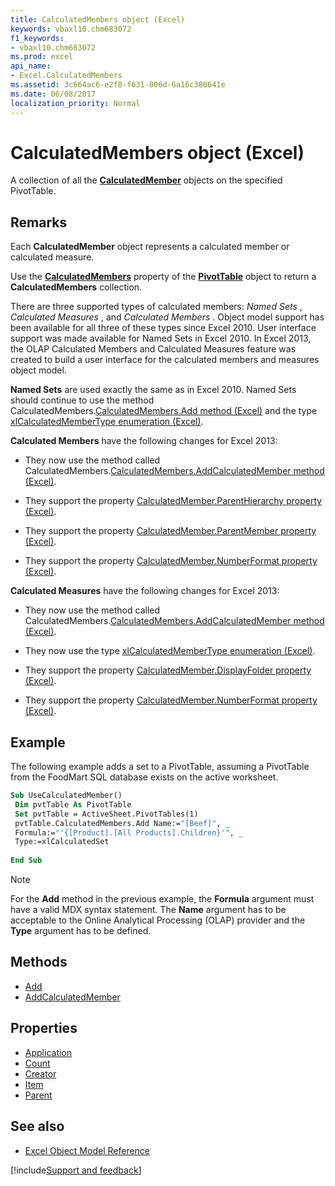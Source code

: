 ```yaml
---
title: CalculatedMembers object (Excel)
keywords: vbaxl10.chm683072
f1_keywords:
- vbaxl10.chm683072
ms.prod: excel
api_name:
- Excel.CalculatedMembers
ms.assetid: 3c664ac6-e2f8-f631-006d-6a16c380641e
ms.date: 06/08/2017
localization_priority: Normal
---
```



# CalculatedMembers object (Excel)

A collection of all the  **[CalculatedMember](Excel.CalculatedMembers.md)** objects on the specified PivotTable.


## Remarks

 Each **CalculatedMember** object represents a calculated member or calculated measure.

Use the  **[CalculatedMembers](Excel.PivotTable.CalculatedMembers.md)** property of the **[PivotTable](Excel.PivotTable.md)** object to return a **CalculatedMembers** collection.

There are three supported types of calculated members:  _Named Sets_ , _Calculated Measures_ , and _Calculated Members_ . Object model support has been available for all three of these types since Excel 2010. User interface support was made available for Named Sets in Excel 2010. In Excel 2013, the OLAP Calculated Members and Calculated Measures feature was created to build a user interface for the calculated members and measures object model.

 **Named Sets** are used exactly the same as in Excel 2010. Named Sets should continue to use the method CalculatedMembers.[CalculatedMembers.Add method (Excel)](Excel.CalculatedMembers.Add.md) and the type [xlCalculatedMemberType enumeration (Excel)](Excel.xlCalculatedMemberType.md).

 **Calculated Members** have the following changes for Excel 2013:


- They now use the method called CalculatedMembers.[CalculatedMembers.AddCalculatedMember method (Excel)](Excel.calculatedmembers.addcalculatedmember.md).
    
- They support the property [CalculatedMember.ParentHierarchy property (Excel)](Excel.calculatedmember.parenthierarchy.md).
    
- They support the property [CalculatedMember.ParentMember property (Excel)](Excel.calculatedmember.parentmember.md).
    
- They support the property [CalculatedMember.NumberFormat property (Excel)](Excel.calculatedmember.numberformat.md).
    
 **Calculated Measures** have the following changes for Excel 2013:


- They now use the method called CalculatedMembers.[CalculatedMembers.AddCalculatedMember method (Excel)](Excel.calculatedmembers.addcalculatedmember.md).
    
- They now use the type [xlCalculatedMemberType enumeration (Excel)](Excel.xlCalculatedMemberType.md).
    
- They support the property [CalculatedMember.DisplayFolder property (Excel)](Excel.CalculatedMember.DisplayFolder.md).
    
- They support the property [CalculatedMember.NumberFormat property (Excel)](Excel.calculatedmember.numberformat.md).
    

## Example

The following example adds a set to a PivotTable, assuming a PivotTable from the FoodMart SQL database exists on the active worksheet.


```vb
Sub UseCalculatedMember() 
 Dim pvtTable As PivotTable 
 Set pvtTable = ActiveSheet.PivotTables(1)
 pvtTable.CalculatedMembers.Add Name:="[Beef]", _ 
 Formula:="'{[Product].[All Products].Children}'", _ 
 Type:=xlCalculatedSet 
 
End Sub
```

> [!NOTE] 
> For the  **Add** method in the previous example, the **Formula** argument must have a valid MDX syntax statement. The **Name** argument has to be acceptable to the Online Analytical Processing (OLAP) provider and the **Type** argument has to be defined.


## Methods

- [Add](Excel.CalculatedMembers.Add.md)
- [AddCalculatedMember](Excel.calculatedmembers.addcalculatedmember.md)

## Properties

- [Application](Excel.CalculatedMembers.Application.md)
- [Count](Excel.CalculatedMembers.Count.md)
- [Creator](Excel.CalculatedMembers.Creator.md)
- [Item](Excel.CalculatedMembers.Item.md)
- [Parent](Excel.CalculatedMembers.Parent.md)


## See also

- [Excel Object Model Reference](overview/Excel/object-model.md)

[!include[Support and feedback](~/includes/feedback-boilerplate.md)]